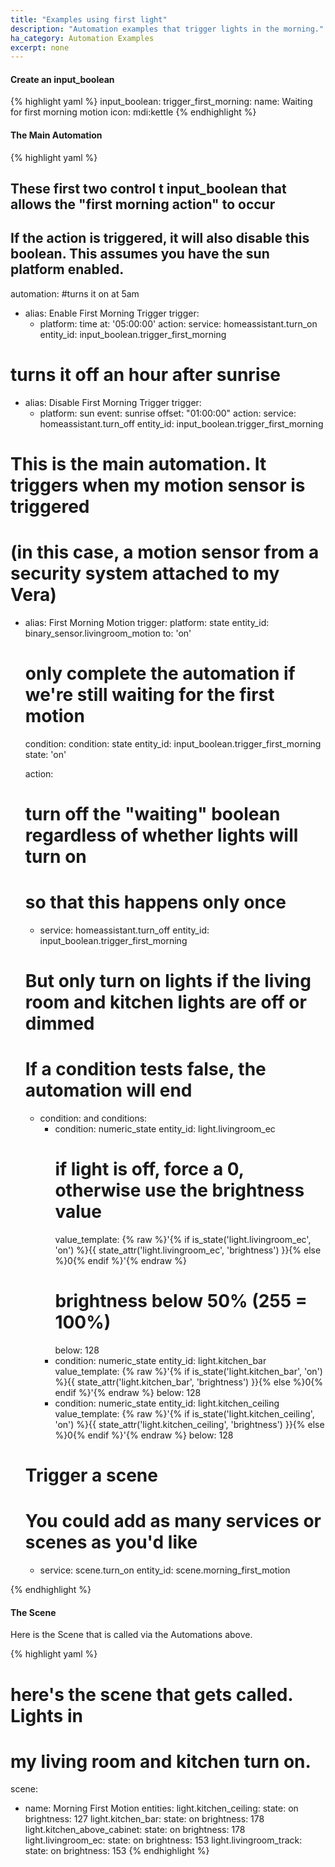 ```yaml
---
title: "Examples using first light"
description: "Automation examples that trigger lights in the morning."
ha_category: Automation Examples
excerpt: none
---
```


#### Create an input_boolean

{% highlight yaml %}
input_boolean:
  trigger_first_morning:
    name: Waiting for first morning motion
    icon: mdi:kettle
{% endhighlight %}

#### The Main Automation

{% highlight yaml %}
## These first two control t input_boolean that allows the "first morning action" to occur
## If the action is triggered, it will also disable this boolean. This assumes you have the sun platform enabled.

automation:
#turns it on at 5am
  - alias: Enable First Morning Trigger
    trigger:
      - platform: time
        at: '05:00:00'
    action:
      service: homeassistant.turn_on
      entity_id: input_boolean.trigger_first_morning

# turns it off an hour after sunrise
  - alias: Disable First Morning Trigger
    trigger:
      - platform: sun
        event: sunrise
        offset: "01:00:00"
    action:
      service: homeassistant.turn_off
      entity_id: input_boolean.trigger_first_morning



# This is the main automation. It triggers when my motion sensor is triggered
# (in this case, a motion sensor from a security system attached to my Vera)
  - alias: First Morning Motion
    trigger:
      platform: state
      entity_id: binary_sensor.livingroom_motion
      to: 'on'
    # only complete the automation if we're still waiting for the first motion
    condition:
        condition: state
        entity_id: input_boolean.trigger_first_morning
        state: 'on'

    action:
      # turn off the "waiting" boolean regardless of whether lights will turn on
      # so that this happens only once
      - service: homeassistant.turn_off
        entity_id: input_boolean.trigger_first_morning

      # But only turn on lights if the living room and kitchen lights are off or dimmed
      # If a condition tests false, the automation will end
      - condition: and
        conditions:
          - condition: numeric_state
            entity_id: light.livingroom_ec
            # if light is off, force a 0, otherwise use the brightness value
            value_template: {% raw %}'{% if is_state('light.livingroom_ec', 'on')  %}{{ state_attr('light.livingroom_ec', 'brightness') }}{% else %}0{% endif %}'{% endraw %}
            # brightness below 50% (255 = 100%)
            below: 128
          - condition: numeric_state
            entity_id: light.kitchen_bar
            value_template: {% raw %}'{% if is_state('light.kitchen_bar', 'on')  %}{{ state_attr('light.kitchen_bar', 'brightness') }}{% else %}0{% endif %}'{% endraw %}
            below: 128
          - condition: numeric_state
            entity_id: light.kitchen_ceiling
            value_template: {% raw %}'{% if is_state('light.kitchen_ceiling', 'on')  %}{{ state_attr('light.kitchen_ceiling', 'brightness') }}{% else %}0{% endif %}'{% endraw %}
            below: 128

      # Trigger a scene
      # You could add as many services or scenes as you'd like
      - service: scene.turn_on
        entity_id: scene.morning_first_motion


{% endhighlight %}

#### The Scene

Here is the Scene that is called via the Automations above.

{% highlight yaml %}
# here's the scene that gets called. Lights in
# my living room and kitchen turn on.
scene:
  - name: Morning First Motion
    entities:
      light.kitchen_ceiling:
        state: on
        brightness: 127
      light.kitchen_bar:
        state: on
        brightness: 178
      light.kitchen_above_cabinet:
        state: on
        brightness: 178
      light.livingroom_ec:
        state: on
        brightness: 153
      light.livingroom_track:
        state: on
        brightness: 153
{% endhighlight %}
